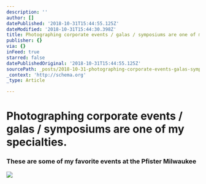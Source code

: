 ```yaml
---
description: ''
author: []
datePublished: '2018-10-31T15:44:55.125Z'
dateModified: '2018-10-31T15:44:30.398Z'
title: Photographing corporate events / galas / symposiums are one of my specialties.
publisher: {}
via: {}
inFeed: true
starred: false
datePublishedOriginal: '2018-10-31T15:44:55.125Z'
sourcePath: _posts/2018-10-31-photographing-corporate-events-galas-symposiums-are-one.md
_context: 'http://schema.org'
_type: Article

---
```

# Photographing corporate events / galas / symposiums are one of my specialties.

### These are some of my favorite events at the Pfister Milwaukee
![](https://the-grid-user-content.s3-us-west-2.amazonaws.com/8d339fd4-8fa9-4aac-95af-a91e7115b002.jpg)